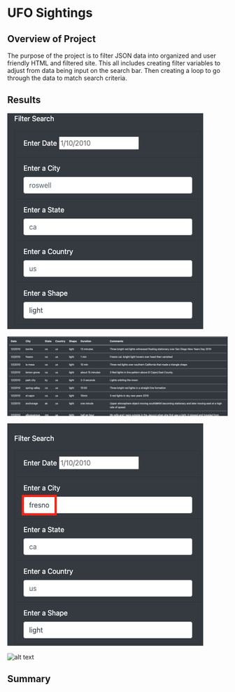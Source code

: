 # UFO Sightings

## Overview of Project
The purpose of the project is to filter JSON data into organized and user friendly HTML and filtered site. This all includes creating filter variables to adjust from data being input on the search bar. Then creating a loop to go through the data to match search criteria. 
## Results

![alt text](https://github.com/cristobalgarcia/UFO_Sightings_js/blob/6b8565c584d2e9b08122a80381fc5a4bbde8a613/static/images/Screen%20Shot%202022-04-06%20at%2010.01.54%20PM.png)

![alt text](https://github.com/cristobalgarcia/UFO_Sightings_js/blob/20223f288214c524fe0816a7506b24dfc60f299a/static/images/Screen%20Shot%202022-04-06%20at%2010.02.14%20PM.png)

![alt text](https://github.com/cristobalgarcia/UFO_Sightings_js/blob/34408f440953f900ca6f0fca4e88249bbb3a103d/static/images/Screen%20Shot%202022-04-06%20at%2010.00.47%20PM.png)

![alt text]()


## Summary 
